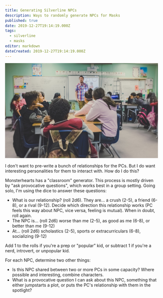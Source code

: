 ```yaml
---
title: Generating Silverline NPCs
description: Ways to randomly generate NPCs for Masks
published: true
date: 2019-12-27T19:14:19.000Z
tags:
  - silverline
  - masks
editor: markdown
dateCreated: 2019-12-27T19:14:19.000Z
---
```


![Featured Image](generating-silverline-npcs.jpg)

I don't want to pre-write a bunch of relationships for the PCs. But I do want interesting personalities for them to interact with. How do I do this?

Monsterhearts has a "classroom" generator. This process is mostly driven by "ask provocative questions", which works best in a group setting. Going solo, I'm using the dice to answer these questions:

* What is our relationship? (roll 2d6). They are... a crush (2-5), a friend (6-8), or a rival (9-12). Decide which direction this relationship works (PC feels this way about NPC, vice versa, feeling is mutual). When in doubt, roll again.
* The NPC is... (roll 2d6) worse than me (2-5), as good as me (6-8), or better than me (9-12)
* At... (roll 2d6) scholastics (2-5), sports or extracurriculars (6-8), socializing (9-12)

Add 1 to the rolls if you're a prep or "popular" kid, or subtract 1 if you're a nerd, introvert, or unpopular kid.

For each NPC, determine two other things:

* Is this NPC shared between two or more PCs in some capacity? Where possible and interesting, combine characters.
* What is a provocative question I can ask about this NPC, something that either jumpstarts a plot, or puts the PC's relationship with them in the spotlight?


    